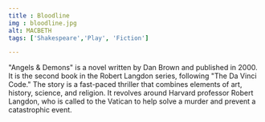 ```yaml
---
title : Bloodline
img : bloodline.jpg
alt: MACBETH
tags: ['Shakespeare','Play', 'Fiction']

---
```


"Angels & Demons" is a novel written by Dan Brown and published in 2000. It is the second book in the Robert Langdon series, following "The Da Vinci Code." The story is a fast-paced thriller that combines elements of art, history, science, and religion. It revolves around Harvard professor Robert Langdon, who is called to the Vatican to help solve a murder and prevent a catastrophic event.
